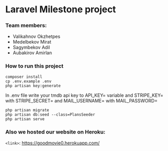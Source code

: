 # Laravel Milestone project
### Team members:
- Valikahnov Okzhetpes
- Medelbekov Mirat
- Sagymbekov Adil
- Aubakirov Amirlan


### How to run this project
```
composer install 
cp .env.example .env
php artisan key:generate
```
In .env file write your tmdb api key to API_KEY= variable and STRIPE_KEY= with STRIPE_SECRET= and MAIL_USERNAME= with MAIL_PASSWORD=
```
php artisan migrate
php artisan db:seed --class=PlansSeeder
php artisan serve
```
### Also we hosted our website on Heroku:
`<link>`: https://goodmovie0.herokuapp.com/

